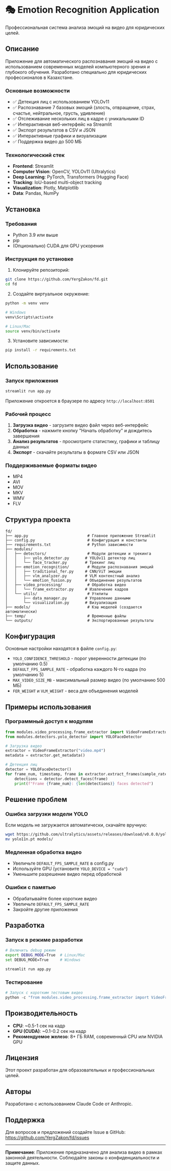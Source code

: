 # 🎭 Emotion Recognition Application

Профессиональная система анализа эмоций на видео для юридических целей.

## Описание

Приложение для автоматического распознавания эмоций на видео с использованием современных моделей компьютерного зрения и глубокого обучения. Разработано специально для юридических профессионалов в Казахстане.

### Основные возможности

- ✅ Детекция лиц с использованием YOLOv11
- ✅ Распознавание 7 базовых эмоций (злость, отвращение, страх, счастье, нейтральное, грусть, удивление)
- ✅ Отслеживание нескольких лиц в кадре с уникальными ID
- ✅ Интерактивная веб-интерфейс на Streamlit
- ✅ Экспорт результатов в CSV и JSON
- ✅ Интерактивные графики и визуализации
- ✅ Поддержка видео до 500 МБ

### Технологический стек

- **Frontend**: Streamlit
- **Computer Vision**: OpenCV, YOLOv11 (Ultralytics)
- **Deep Learning**: PyTorch, Transformers (Hugging Face)
- **Tracking**: IoU-based multi-object tracking
- **Visualization**: Plotly, Matplotlib
- **Data**: Pandas, NumPy

## Установка

### Требования

- Python 3.9 или выше
- pip
- (Опционально) CUDA для GPU ускорения

### Инструкция по установке

1. Клонируйте репозиторий:
```bash
git clone https://github.com/YergZakon/fd.git
cd fd
```

2. Создайте виртуальное окружение:
```bash
python -m venv venv

# Windows
venv\Scripts\activate

# Linux/Mac
source venv/bin/activate
```

3. Установите зависимости:
```bash
pip install -r requirements.txt
```

## Использование

### Запуск приложения

```bash
streamlit run app.py
```

Приложение откроется в браузере по адресу `http://localhost:8501`

### Рабочий процесс

1. **Загрузка видео** - загрузите видео файл через веб-интерфейс
2. **Обработка** - нажмите кнопку "Начать обработку" и дождитесь завершения
3. **Анализ результатов** - просмотрите статистику, графики и таблицу данных
4. **Экспорт** - скачайте результаты в формате CSV или JSON

### Поддерживаемые форматы видео

- MP4
- AVI
- MOV
- MKV
- WMV
- FLV

## Структура проекта

```
fd/
├── app.py                          # Главное приложение Streamlit
├── config.py                       # Конфигурация и константы
├── requirements.txt                # Python зависимости
├── modules/
│   ├── detectors/                  # Модули детекции и трекинга
│   │   ├── yolo_detector.py       # YOLOv11 детектор лиц
│   │   └── face_tracker.py        # Трекинг лиц
│   ├── emotion_recognition/        # Модули распознавания эмоций
│   │   ├── traditional_fer.py     # CNN/ViT эмоции
│   │   ├── vlm_analyzer.py        # VLM контекстный анализ
│   │   └── emotion_fusion.py      # Объединение результатов
│   ├── video_processing/           # Обработка видео
│   │   └── frame_extractor.py     # Извлечение кадров
│   └── utils/                      # Утилиты
│       ├── data_manager.py        # Управление данными
│       └── visualization.py       # Визуализация
├── models/                         # Кэш моделей (создается автоматически)
├── temp/                           # Временные файлы
└── outputs/                        # Экспортированные результаты
```

## Конфигурация

Основные настройки находятся в файле `config.py`:

- `YOLO_CONFIDENCE_THRESHOLD` - порог уверенности детекции (по умолчанию 0.5)
- `DEFAULT_FPS_SAMPLE_RATE` - обработка каждого N-го кадра (по умолчанию 5)
- `MAX_VIDEO_SIZE_MB` - максимальный размер видео (по умолчанию 500 МБ)
- `FER_WEIGHT` и `VLM_WEIGHT` - веса для объединения моделей

## Примеры использования

### Программный доступ к модулям

```python
from modules.video_processing.frame_extractor import VideoFrameExtractor
from modules.detectors.yolo_detector import YOLOFaceDetector

# Загрузка видео
extractor = VideoFrameExtractor("video.mp4")
metadata = extractor.get_metadata()

# Детекция лиц
detector = YOLOFaceDetector()
for frame_num, timestamp, frame in extractor.extract_frames(sample_rate=5):
    detections = detector.detect_faces(frame)
    print(f"Frame {frame_num}: {len(detections)} faces detected")
```

## Решение проблем

### Ошибка загрузки модели YOLO

Если модель не загружается автоматически, скачайте вручную:
```bash
wget https://github.com/ultralytics/assets/releases/download/v0.0.0/yolo11n.pt
mv yolo11n.pt models/
```

### Медленная обработка видео

- Увеличьте `DEFAULT_FPS_SAMPLE_RATE` в config.py
- Используйте GPU (установите `YOLO_DEVICE = "cuda"`)
- Уменьшите разрешение видео перед обработкой

### Ошибки с памятью

- Обрабатывайте более короткие видео
- Увеличьте `DEFAULT_FPS_SAMPLE_RATE`
- Закройте другие приложения

## Разработка

### Запуск в режиме разработки

```bash
# Включить debug режим
export DEBUG_MODE=True  # Linux/Mac
set DEBUG_MODE=True     # Windows

streamlit run app.py
```

### Тестирование

```python
# Запуск с коротким тестовым видео
python -c "from modules.video_processing.frame_extractor import VideoFrameExtractor; print(VideoFrameExtractor('test.mp4').get_metadata())"
```

## Производительность

- **CPU**: ~0.5-1 сек на кадр
- **GPU (CUDA)**: ~0.1-0.2 сек на кадр
- **Рекомендуемое железо**: 8+ ГБ RAM, современный CPU или NVIDIA GPU

## Лицензия

Этот проект разработан для образовательных и профессиональных целей.

## Авторы

Разработано с использованием Claude Code от Anthropic.

## Поддержка

Для вопросов и предложений создайте Issue в GitHub: https://github.com/YergZakon/fd/issues

---

**Примечание**: Приложение предназначено для анализа видео в рамках законной деятельности. Соблюдайте законы о конфиденциальности и защите данных.
